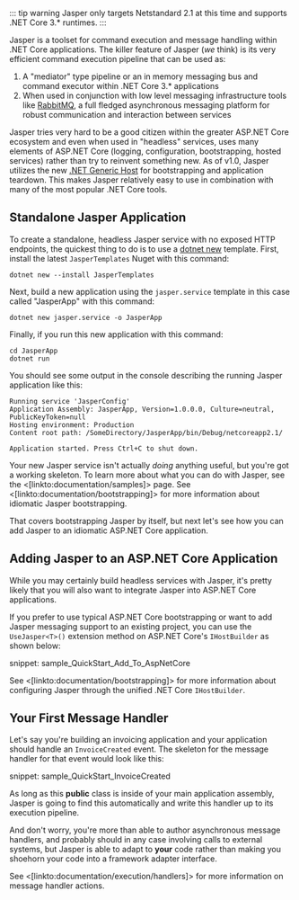 <!--title: Getting Started-->

::: tip warning
Jasper only targets Netstandard 2.1 at this time and supports .NET Core 3.* runtimes.
:::

Jasper is a toolset for command execution and message handling within .NET Core applications. The killer feature of Jasper (*we* think) is its very efficient command execution
pipeline that can be used as:

1. A "mediator" type pipeline or an in memory messaging bus and command executor within .NET Core 3.* applications
1. When used in conjunction with low level messaging infrastructure tools like [RabbitMQ](https://www.rabbitmq.com/), a full fledged asynchronous messaging platform for robust communication and interaction between services

Jasper tries very hard to be a good citizen within the greater ASP.NET Core ecosystem and even when used in "headless" services, uses many elements of ASP.NET Core (logging, configuration, bootstrapping, hosted services) rather than try to reinvent something new. As of v1.0, Jasper utilizes the new [.NET Generic Host](https://docs.microsoft.com/en-us/aspnet/core/fundamentals/host/generic-host?view=aspnetcore-3.1) for bootstrapping and application teardown. This makes Jasper relatively easy to use in combination with many of the most popular .NET Core tools.

## Standalone Jasper Application

To create a standalone, headless Jasper service with no exposed HTTP endpoints, the quickest thing to do is to use a [dotnet new](https://docs.microsoft.com/en-us/dotnet/core/tools/dotnet-new?tabs=netcore21) template. First, install the latest `JasperTemplates` Nuget with this command:

```
dotnet new --install JasperTemplates
```

Next, build a new application using the `jasper.service` template in this case called "JasperApp" with this command:

```
dotnet new jasper.service -o JasperApp
```

Finally, if you run this new application with this command:

```
cd JasperApp
dotnet run
```

You should see some output in the console describing the running Jasper application like this:

```
Running service 'JasperConfig'
Application Assembly: JasperApp, Version=1.0.0.0, Culture=neutral, PublicKeyToken=null
Hosting environment: Production
Content root path: /SomeDirectory/JasperApp/bin/Debug/netcoreapp2.1/

Application started. Press Ctrl+C to shut down.
```

Your new Jasper service isn't actually *doing* anything useful, but you're got a working skeleton. To learn more about what you can do with Jasper, see the <[linkto:documentation/samples]> page. See <[linkto:documentation/bootstrapping]> for more information about idiomatic Jasper bootstrapping.

That covers bootstrapping Jasper by itself, but next let's see how you can add Jasper
to an idiomatic ASP.NET Core application.



## Adding Jasper to an ASP.NET Core Application

While you may certainly build headless services with Jasper, it's pretty likely that you will also want to integrate Jasper into
ASP.NET Core applications.

If you prefer to use typical ASP.NET Core bootstrapping or want to add Jasper messaging support to an existing project, you can use the `UseJasper<T>()` extension method on ASP.NET Core's `IHostBuilder` as shown below:

snippet: sample_QuickStart_Add_To_AspNetCore

See <[linkto:documentation/bootstrapping]> for more information about configuring Jasper through the unified .NET Core `IHostBuilder`.


## Your First Message Handler

Let's say you're building an invoicing application and your application should handle an
`InvoiceCreated` event. The skeleton for the message handler for that event would look like this:

snippet: sample_QuickStart_InvoiceCreated

As long as this **public** class is inside of your main application assembly, Jasper is going to find this automatically and write this handler up to its execution pipeline.

And don't worry, you're more than able to author asynchronous message handlers, and probably should in any case involving calls to external systems, but Jasper
is able to adapt to **your** code rather than making you shoehorn your code into a framework adapter interface.

See <[linkto:documentation/execution/handlers]> for more information on message handler actions.

